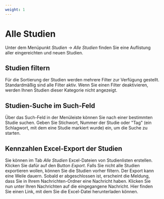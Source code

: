 ```yaml
---
weight: 1
---
```


# Alle Studien

Unter dem Menüpunkt _Studien_ -> _Alle Studien_ finden Sie eine Auflistung aller eingereichten und neuen Studien.

## Studien filtern

Für die Sortierung der Studien werden mehrere Filter zur Verfügung gestellt. Standardmäßig sind alle Filter aktiv. Wenn Sie einen Filter deaktivieren, werden Ihnen Studien dieser Kategorie nicht angezeigt.

## Studien-Suche im Such-Feld

Über das Such-Feld in der Menüleiste können Sie nach einer bestimmten Studie suchen. Geben Sie Stichwort, Nummer der Studie oder "Tag" (ein Schlagwort, mit dem eine Studie markiert wurde) ein, um die Suche zu starten.

## Kennzahlen Excel-Export der Studien

Sie können im Tab _Alle Studien_ Excel-Dateien von Studienlisten erstellen. Klicken Sie dafür auf den Button _Export_. Falls Sie nicht alle Studien exportieren wollen, können Sie die Studien vorher filtern. Der Export kann eine Weile dauern. Sobald er abgeschlossen ist, erscheint die Meldung, dass Sie in Ihrem Nachrichten-Ordner eine Nachricht haben. Klicken Sie nun unter Ihren Nachrichten auf die eingegangene Nachricht. Hier finden Sie einen Link, mit dem Sie die Excel-Datei herunterladen können.
